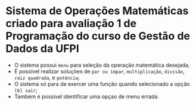 # Sistema de Operações Matemáticas criado para avaliação 1 de Programação do curso de Gestão de Dados da UFPI

- O sistema possui `menu` para seleção da operação matemática desejada;
- É possível realizar soluções de `par ou ímpar`, `multiplicação`, `divisão`, `raiz quadrada`, e `potência`;
- O sistema só para de exercer uma função quando selecionado a opção `[6] sair`;
- Também é possível identificar uma opçao de menu errada.
